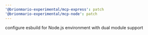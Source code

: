 ```yaml
---
'@brionmario-experimental/mcp-express': patch
'@brionmario-experimental/mcp-node': patch
---
```


configure esbuild for Node.js environment with dual module support
